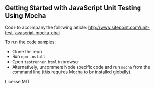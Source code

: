 ## Getting Started with JavaScript Unit Testing Using Mocha

Code to accompany the following article: http://www.sitepoint.com/unit-test-javascript-mocha-chai

To run the code samples:

- Clone the repo
- Run `npm install`
- Open `testrunner.html` in browser
- Alternatively, uncomment Node specific code and run `mocha` from the command line (this requires Mocha to be installed globally).

License MIT
